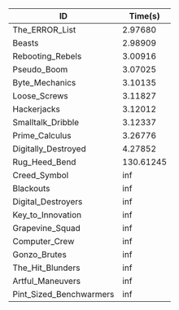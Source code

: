 |ID|Time(s)|
|-|-|
|The_ERROR_List|2.97680|
|Beasts|2.98909|
|Rebooting_Rebels|3.00916|
|Pseudo_Boom|3.07025|
|Byte_Mechanics|3.10135|
|Loose_Screws|3.11827|
|Hackerjacks|3.12012|
|Smalltalk_Dribble|3.12337|
|Prime_Calculus|3.26776|
|Digitally_Destroyed|4.27852|
|Rug_Heed_Bend|130.61245|
|Creed_Symbol|inf|
|Blackouts|inf|
|Digital_Destroyers|inf|
|Key_to_Innovation|inf|
|Grapevine_Squad|inf|
|Computer_Crew|inf|
|Gonzo_Brutes|inf|
|The_Hit_Blunders|inf|
|Artful_Maneuvers|inf|
|Pint_Sized_Benchwarmers|inf|
